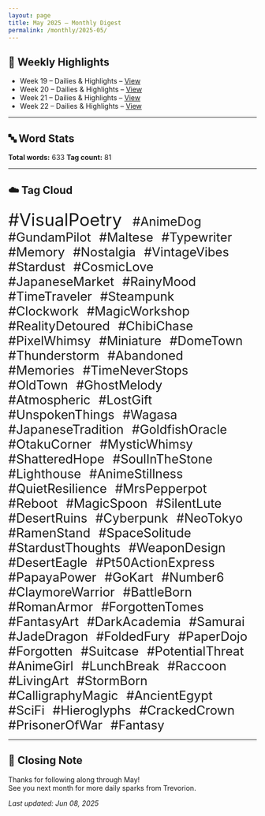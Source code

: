 ```yaml
---
layout: page
title: May 2025 – Monthly Digest
permalink: /monthly/2025-05/
---
```


## 📅 Weekly Highlights

- Week 19 – Dailies & Highlights – [View](/2025/05/05/week-19.html)
- Week 20 – Dailies & Highlights – [View](/2025/05/12/week-20.html)
- Week 21 – Dailies & Highlights – [View](/2025/05/19/week-21.html)
- Week 22 – Dailies & Highlights – [View](/2025/05/26/week-22.html)

---

## 🔤 Word Stats

**Total words:** 633
**Tag count:** 81

---

## ☁️ Tag Cloud

<span style="font-size: 2.5em; margin-right: 0.5em;">#VisualPoetry</span>
<span style="font-size: 1.8em; margin-right: 0.5em;">#AnimeDog</span>
<span style="font-size: 1.8em; margin-right: 0.5em;">#GundamPilot</span>
<span style="font-size: 1.8em; margin-right: 0.5em;">#Maltese</span>
<span style="font-size: 1.8em; margin-right: 0.5em;">#Typewriter</span>
<span style="font-size: 1.8em; margin-right: 0.5em;">#Memory</span>
<span style="font-size: 1.8em; margin-right: 0.5em;">#Nostalgia</span>
<span style="font-size: 1.8em; margin-right: 0.5em;">#VintageVibes</span>
<span style="font-size: 1.8em; margin-right: 0.5em;">#Stardust</span>
<span style="font-size: 1.8em; margin-right: 0.5em;">#CosmicLove</span>
<span style="font-size: 1.8em; margin-right: 0.5em;">#JapaneseMarket</span>
<span style="font-size: 1.8em; margin-right: 0.5em;">#RainyMood</span>
<span style="font-size: 1.8em; margin-right: 0.5em;">#TimeTraveler</span>
<span style="font-size: 1.8em; margin-right: 0.5em;">#Steampunk</span>
<span style="font-size: 1.8em; margin-right: 0.5em;">#Clockwork</span>
<span style="font-size: 1.8em; margin-right: 0.5em;">#MagicWorkshop</span>
<span style="font-size: 1.8em; margin-right: 0.5em;">#RealityDetoured</span>
<span style="font-size: 1.8em; margin-right: 0.5em;">#ChibiChase</span>
<span style="font-size: 1.8em; margin-right: 0.5em;">#PixelWhimsy</span>
<span style="font-size: 1.8em; margin-right: 0.5em;">#Miniature</span>
<span style="font-size: 1.8em; margin-right: 0.5em;">#DomeTown</span>
<span style="font-size: 1.8em; margin-right: 0.5em;">#Thunderstorm</span>
<span style="font-size: 1.8em; margin-right: 0.5em;">#Abandoned</span>
<span style="font-size: 1.8em; margin-right: 0.5em;">#Memories</span>
<span style="font-size: 1.8em; margin-right: 0.5em;">#TimeNeverStops</span>
<span style="font-size: 1.8em; margin-right: 0.5em;">#OldTown</span>
<span style="font-size: 1.8em; margin-right: 0.5em;">#GhostMelody</span>
<span style="font-size: 1.8em; margin-right: 0.5em;">#Atmospheric</span>
<span style="font-size: 1.8em; margin-right: 0.5em;">#LostGift</span>
<span style="font-size: 1.8em; margin-right: 0.5em;">#UnspokenThings</span>
<span style="font-size: 1.8em; margin-right: 0.5em;">#Wagasa</span>
<span style="font-size: 1.8em; margin-right: 0.5em;">#JapaneseTradition</span>
<span style="font-size: 1.8em; margin-right: 0.5em;">#GoldfishOracle</span>
<span style="font-size: 1.8em; margin-right: 0.5em;">#OtakuCorner</span>
<span style="font-size: 1.8em; margin-right: 0.5em;">#MysticWhimsy</span>
<span style="font-size: 1.8em; margin-right: 0.5em;">#ShatteredHope</span>
<span style="font-size: 1.8em; margin-right: 0.5em;">#SoulInTheStone</span>
<span style="font-size: 1.8em; margin-right: 0.5em;">#Lighthouse</span>
<span style="font-size: 1.8em; margin-right: 0.5em;">#AnimeStillness</span>
<span style="font-size: 1.8em; margin-right: 0.5em;">#QuietResilience</span>
<span style="font-size: 1.8em; margin-right: 0.5em;">#MrsPepperpot</span>
<span style="font-size: 1.8em; margin-right: 0.5em;">#Reboot</span>
<span style="font-size: 1.8em; margin-right: 0.5em;">#MagicSpoon</span>
<span style="font-size: 1.8em; margin-right: 0.5em;">#SilentLute</span>
<span style="font-size: 1.8em; margin-right: 0.5em;">#DesertRuins</span>
<span style="font-size: 1.8em; margin-right: 0.5em;">#Cyberpunk</span>
<span style="font-size: 1.8em; margin-right: 0.5em;">#NeoTokyo</span>
<span style="font-size: 1.8em; margin-right: 0.5em;">#RamenStand</span>
<span style="font-size: 1.8em; margin-right: 0.5em;">#SpaceSolitude</span>
<span style="font-size: 1.8em; margin-right: 0.5em;">#StardustThoughts</span>
<span style="font-size: 1.8em; margin-right: 0.5em;">#WeaponDesign</span>
<span style="font-size: 1.8em; margin-right: 0.5em;">#DesertEagle</span>
<span style="font-size: 1.8em; margin-right: 0.5em;">#Pt50ActionExpress</span>
<span style="font-size: 1.8em; margin-right: 0.5em;">#PapayaPower</span>
<span style="font-size: 1.8em; margin-right: 0.5em;">#GoKart</span>
<span style="font-size: 1.8em; margin-right: 0.5em;">#Number6</span>
<span style="font-size: 1.8em; margin-right: 0.5em;">#ClaymoreWarrior</span>
<span style="font-size: 1.8em; margin-right: 0.5em;">#BattleBorn</span>
<span style="font-size: 1.8em; margin-right: 0.5em;">#RomanArmor</span>
<span style="font-size: 1.8em; margin-right: 0.5em;">#ForgottenTomes</span>
<span style="font-size: 1.8em; margin-right: 0.5em;">#FantasyArt</span>
<span style="font-size: 1.8em; margin-right: 0.5em;">#DarkAcademia</span>
<span style="font-size: 1.8em; margin-right: 0.5em;">#Samurai</span>
<span style="font-size: 1.8em; margin-right: 0.5em;">#JadeDragon</span>
<span style="font-size: 1.8em; margin-right: 0.5em;">#FoldedFury</span>
<span style="font-size: 1.8em; margin-right: 0.5em;">#PaperDojo</span>
<span style="font-size: 1.8em; margin-right: 0.5em;">#Forgotten</span>
<span style="font-size: 1.8em; margin-right: 0.5em;">#Suitcase</span>
<span style="font-size: 1.8em; margin-right: 0.5em;">#PotentialThreat</span>
<span style="font-size: 1.8em; margin-right: 0.5em;">#AnimeGirl</span>
<span style="font-size: 1.8em; margin-right: 0.5em;">#LunchBreak</span>
<span style="font-size: 1.8em; margin-right: 0.5em;">#Raccoon</span>
<span style="font-size: 1.8em; margin-right: 0.5em;">#LivingArt</span>
<span style="font-size: 1.8em; margin-right: 0.5em;">#StormBorn</span>
<span style="font-size: 1.8em; margin-right: 0.5em;">#CalligraphyMagic</span>
<span style="font-size: 1.8em; margin-right: 0.5em;">#AncientEgypt</span>
<span style="font-size: 1.8em; margin-right: 0.5em;">#SciFi</span>
<span style="font-size: 1.8em; margin-right: 0.5em;">#Hieroglyphs</span>
<span style="font-size: 1.8em; margin-right: 0.5em;">#CrackedCrown</span>
<span style="font-size: 1.8em; margin-right: 0.5em;">#PrisonerOfWar</span>
<span style="font-size: 1.8em; margin-right: 0.5em;">#Fantasy</span>

---

## 🌟 Closing Note

Thanks for following along through May!  
See you next month for more daily sparks from Trevorion.

_Last updated: Jun 08, 2025_